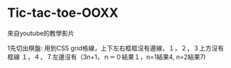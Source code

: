 # Tic-tac-toe-OOXX
來自youtube的教學影片



1先切出棋盤:  用到CSS grid格線，上下左右框框沒有邊線，１，２，３上方沒有框線  １，４，７左邊沒有（3n+1，ｎ＝０結果１，n=1結果4, n=2結果7)    
